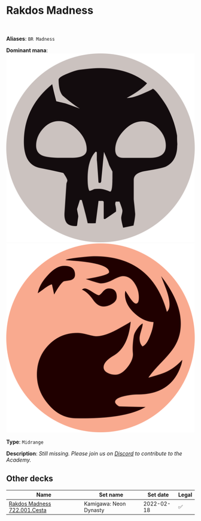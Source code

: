 <!-- This page is automatically generated by Myr: do not update it manually. Changes directly applied here will be lost. -->
# Rakdos Madness
<br/>

**Aliases**: `BR Madness`


**Dominant mana**: <img src="../resources/images/mana/B.png" class="dominant-mana-icon"/> <img src="../resources/images/mana/R.png" class="dominant-mana-icon"/>

**Type**: `Midrange`

**Description**: _Still missing. Please join us on [Discord](https://discord.gg/fYQbpjjkQ3) to contribute to the Academy._








## **Other decks**

| Name | Set name | Set date | Legal |
| -----| -------- | -------- | ----- |
| <a target="_blank" href="https://www.mtggoldfish.com/deck/4667102">Rakdos Madness 722.001.Cesta</a>  | Kamigawa: Neon Dynasty | 2022-02-18 | ✅ |





